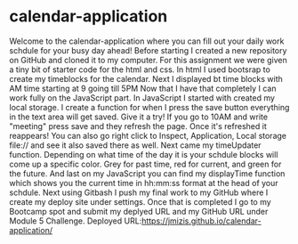 # calendar-application
Welcome to the calendar-application where you can fill out your daily work schdule for your busy day ahead!
Before starting I created a new repository on GitHub and cloned it to my computer. 
For this assignment we were given a tiny bit of starter code for the html and css.
In html I used bootsrap to create my timeblocks for the calendar.
Next I displayed bt time blocks with AM time starting at 9 going till 5PM
Now that I have that completely I can work fully on the JavaScript part.
In JavaScript I started with created my local storage.
I create a function for when I press the save button everything in the text area will get saved.
Give it a try! If you go to 10AM and write "meeting" press save and they refresh the page.
Once it's refreshed it reappears!
You can also go right click to Inspect, Application, Local storage file:// and see it also saved there as well. 
Next came my timeUpdater function.
Depending on what time of the day it is your schdule blocks will come up a specific color.
Grey for past time, red for current, and green for the future.
And last on my JavaScript you can find my displayTime function which shows you the current time in hh:mm:ss format at the head of your schdule. 
Next using Gitbash I push my final work to my GitHub where I create my deploy site under settings.
Once that is completed I go to my Bootcamp spot and submit my deplyed URL and my GitHub URL under Module 5 Challenge. 
Deployed URL:https://jmizis.github.io/calendar-application/
